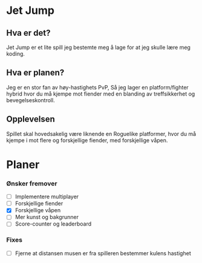 # Jet Jump
## Hva er det?
Jet Jump er et lite spill jeg bestemte meg å lage for at jeg skulle lære meg koding. 

## Hva er planen?
Jeg er en stor fan av høy-hastighets PvP, Så jeg lager en platform/fighter hybrid hvor du må kjempe mot fiender med en blanding av treffsikkerhet og bevegelseskontroll.

## Opplevelsen
Spillet skal hovedsakelig være liknende en Roguelike platformer, hvor du må kjempe i mot flere og forskjellige fiender, med forskjellige våpen.


# Planer
### Ønsker fremover
- [ ] Implementere multiplayer
- [ ] Forskjellige fiender
- [x] Forskjellige våpen
- [ ] Mer kunst og bakgrunner
- [ ] Score-counter og leaderboard
### Fixes
- [ ] Fjerne at distansen musen er fra spilleren bestemmer kulens hastighet
